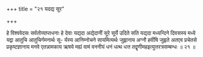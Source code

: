 +++
title = "२१ यदद्य सूर"

+++

हे विश्ववेदसः सर्वतोव्याप्तधनाः हे देवाः यद्यदा अद्येदानीं सूरे सूर्ये उदिते सति यद्यदा मध्यन्दिने दिवसस्य मध्ये यद्वा आतुचि आतुचिर्गमनार्थः सू- र्यस्य आनिम्नोचने सायमित्यर्थः जुह्वानाय अग्नौ हवींषि जुह्वते अतएव प्रचेतसे प्रकृष्टज्ञानाय मनवे एतन्नामकाय ऋषये मह्यं वामं वननीयं धनं धत्थ धत्त तद्वृणीमहइत्युत्तरत्रसम्बन्धः ॥ २१ ॥